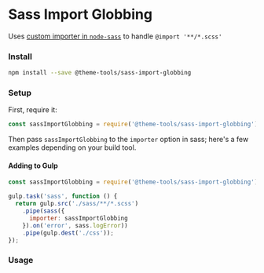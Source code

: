 # Sass Import Globbing

Uses [custom importer in `node-sass`](https://www.npmjs.com/package/node-sass#importer--v200---experimental) to handle `@import '**/*.scss'`

### Install

```bash
npm install --save @theme-tools/sass-import-globbing
```

### Setup

First, require it:

```js
const sassImportGlobbing = require('@theme-tools/sass-import-globbing');
```

Then pass `sassImportGlobbing` to the `importer` option in sass; here's a few examples depending on your build tool.

#### Adding to Gulp

```js
const sassImportGlobbing = require('@theme-tools/sass-import-globbing');

gulp.task('sass', function () {
  return gulp.src('./sass/**/*.scss')
    .pipe(sass({
      importer: sassImportGlobbing
    }).on('error', sass.logError))
    .pipe(gulp.dest('./css'));
});
```

### Usage

